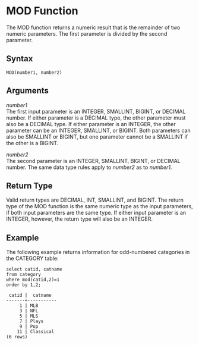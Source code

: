 # MOD Function<a name="r_MOD"></a>

The MOD function returns a numeric result that is the remainder of two numeric parameters\. The first parameter is divided by the second parameter\. 

## Syntax<a name="r_MOD-synopsis"></a>

```
MOD(number1, number2)
```

## Arguments<a name="r_MOD-arguments"></a>

 *number1*   
The first input parameter is an INTEGER, SMALLINT, BIGINT, or DECIMAL number\. If either parameter is a DECIMAL type, the other parameter must also be a DECIMAL type\. If either parameter is an INTEGER, the other parameter can be an INTEGER, SMALLINT, or BIGINT\. Both parameters can also be SMALLINT or BIGINT, but one parameter cannot be a SMALLINT if the other is a BIGINT\. 

 *number2*   
The second parameter is an INTEGER, SMALLINT, BIGINT, or DECIMAL number\. The same data type rules apply to *number2* as to *number1*\. 

## Return Type<a name="r_MOD-return-type"></a>

Valid return types are DECIMAL, INT, SMALLINT, and BIGINT\. The return type of the MOD function is the same numeric type as the input parameters, if both input parameters are the same type\. If either input parameter is an INTEGER, however, the return type will also be an INTEGER\. 

## Example<a name="r_MOD-example"></a>

The following example returns information for odd\-numbered categories in the CATEGORY table: 

```
select catid, catname
from category
where mod(catid,2)=1
order by 1,2;

 catid |  catname
-------+-----------
     1 | MLB
     3 | NFL
     5 | MLS
     7 | Plays
     9 | Pop
    11 | Classical
(6 rows)
```